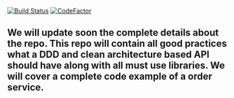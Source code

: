 [![Build Status](https://dev.azure.com/techyrahulgarg/WeTheBoffins/_apis/build/status/WeTheBoffins.CleanArchitecture?branchName=master)](https://dev.azure.com/techyrahulgarg/WeTheBoffins/_build/latest?definitionId=2&branchName=master)  [![CodeFactor](https://www.codefactor.io/repository/github/wetheboffins/cleanarchitecture/badge)](https://www.codefactor.io/repository/github/wetheboffins/cleanarchitecture)

##  We will update soon the complete details about the repo. This repo will contain all good practices what a DDD and clean architecture based API should have along with all must use libraries. We will cover a complete code example of a order service.

